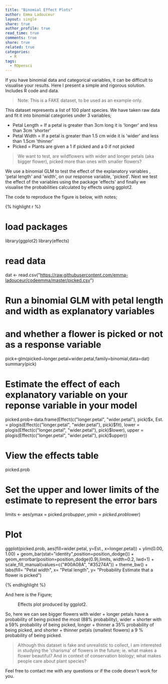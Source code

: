 ```yaml
---
title: "Binomial Effect Plots"
author: Emma Ladouceur 
layout: single
share: true
author_profile: true
read_time: true
comments: true
share: true
related: true
categories:
  - R
tags:
  - ROpensci
---
```


If you have binomial data and categorical variables, it can be difficult to visualise your results. Here I present a simple and rigorous solution. Includes R code and data.

> Note: This is a FAKE dataset, to be used as an example only. 

This dataset represents a list of 100 plant species. We have taken raw data and fit it into binomial categories under 3 variables;

* Petal Length = If a petal is greater than 3cm long it is 'longer' and less than 3cm 'shorter'
* Petal Width = If a petal is greater than 1.5 cm wide it is 'wider' and less than 1.5cm 'thinner' 
* Picked = Plants are given a 1 if picked and a 0 if not picked

> We want to test, are wildflowers with wider and longer petals (aka bigger flower), picked more than ones with smaller flowers?

We use a binomial GLM to test the effect of the explanatory variables , 'petal length' and 'width', on our response variable, 'picked'. Next we test the effect of the variables using the package 'effects' and finally we visualise the probabilities calculated by effects using ggplot2.

The code to reproduce the figure is below, with notes;


{% highlight r %}

# load packages
library(ggplot2)
library(effects)

# read data
dat <- read.csv("https://raw.githubusercontent.com/emma-ladouceur/codeemma/master/picked.csv")

# Run a binomial GLM with petal length and width as explanatory variables
# and whether a flower is picked or not as a response variable
pick<-glm(picked~longer.petal+wider.petal,family=binomial,data=dat)
summary(pick)

# Estimate the effect of each  explanatory variable on your reponse variable  in your model
picked.prob<-data.frame(Effect(c("longer.petal", "wider.petal"), pick)$x, 
                      Est. = plogis(Effect(c("longer.petal", "wider.petal"), pick)$fit), 
                      lower = plogis(Effect(c("longer.petal", "wider.petal"), pick)$lower),
                      upper = plogis(Effect(c("longer.petal", "wider.petal"), pick)$upper))

# View the effects table
picked.prob

# Set the upper and lower limits of the estimate to represent the error bars
limits <- aes(ymax = picked.prob$upper, ymin=picked.prob$lower)

# Plot
ggplot(picked.prob, aes(fill=wider.petal, y=Est., x=longer.petal)) + ylim(0.00, 1.00) + 
  geom_bar(stat="identity",position=position_dodge()) + geom_errorbar(position=position_dodge(0.9),limits, width=0.2, lwd=1) + 
  scale_fill_manual(values=c("#00A08A", "#35274A")) +  theme_bw() +
  labs(fill= "Petal width", x= "Petal length", y= "Probability Estimate that a flower is picked")
  
  
{% endhighlight %}


And here is the Figure;
<figure style="width: 550px" class="align-center">
  <img src="{{ site.url }}{{ site.baseurl }}/assets/images/posts/Picked.png" alt="">
  <figcaption>Effects plot produced by ggplot2.</figcaption>
</figure>

So, here we can see  bigger flowers with wider + longer petals have a probability of being  picked the most (88% probability), wider + shorter  with a 59% probability of being picked,  longer + thinner a 35% probability of being picked,  and shorter + thinner petals (smallest flowers) a 9 % probability of being picked.


> Although this dataset is fake and unrealistic to collect, I am interested in studying the 'charisma' of flowers in the future; ie. what makes a flower beautiful? And in context of conservation biology; what makes people care about plant species?


Feel free to contact me with any questions or if the code doesn't work for you.

